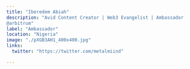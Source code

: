 ```yaml
---
title: "Iberedem Abiah"
description: "Avid Content Creator | Web3 Evangelist | Ambassador 
@arbitrum"
label: "Ambassador"
location: "Nigeria"
image: "./pXGB3AH1_400x400.jpg"
links:
  twitter: "https://twitter.com/metalmiind"

---
```

